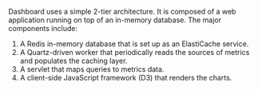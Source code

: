 Dashboard uses a simple 2-tier architecture. It is composed of a web application running on top of an in-memory database. The major components include:

1. A Redis in-memory database that is set up as an ElastiCache service.
2. A Quartz-driven worker that periodically reads the sources of metrics and populates the caching layer.
3. A servlet that maps queries to metrics data.
4. A client-side JavaScript framework (D3) that renders the charts.
